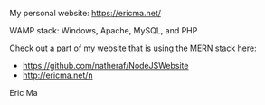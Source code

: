 My personal website: https://ericma.net/

WAMP stack: Windows, Apache, MySQL, and PHP

Check out a part of my website that is using the MERN stack here: 
* https://github.com/natheraf/NodeJSWebsite
* http://ericma.net/n

Eric Ma
